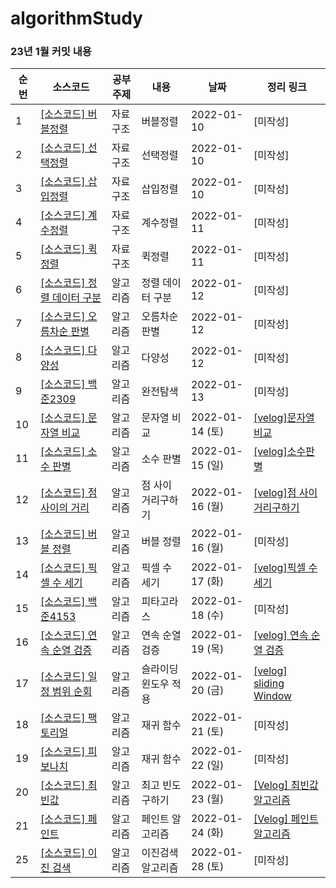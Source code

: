 # algorithmStudy
### 23년 1월 커밋 내용
| 순번 | 소스코드 | 공부주제 | 내용 | 날짜 | 정리 링크|
| --- | --- | --- | --- | --- | --- |
|1| [[소스코드] 버블정렬](https://github.com/Tiel0043/studyRepository/blob/main/myStudy/src/dataStructure/BubbleSort.java) | 자료구조 | 버블정렬| 2022-01-10|[미작성]
|2| [[소스코드] 선택정렬](https://github.com/Tiel0043/studyRepository/blob/main/myStudy/src/dataStructure/SellectionSort.java) | 자료구조 | 선택정렬| 2022-01-10|[미작성]
|3| [[소스코드] 삽입정렬](https://github.com/Tiel0043/studyRepository/blob/main/myStudy/src/dataStructure/InsertSort.java) | 자료구조 | 삽입정렬| 2022-01-10|[미작성]
|4| [[소스코드] 계수정렬](https://github.com/Tiel0043/studyRepository/blob/main/myStudy/src/dataStructure/CountingSort.java) | 자료구조 | 계수정렬| 2022-01-11|[미작성]
|5| [[소스코드] 퀵정렬](https://github.com/Tiel0043/studyRepository/blob/main/myStudy/src/dataStructure/QuickSort.java) | 자료구조 | 퀵정렬| 2022-01-11|[미작성]
|6| [[소스코드] 정렬 데이터 구분](https://github.com/Tiel0043/studyRepository/blob/main/myStudy/src/algorithm/comon/chapter2/Q2A.java) | 알고리즘 | 정렬 데이터 구분| 2022-01-12|[미작성]
|7| [[소스코드] 오름차순 판별](https://github.com/Tiel0043/studyRepository/blob/main/myStudy/src/algorithm/comon/chapter2/Q2B.java) | 알고리즘 | 오름차순 판별| 2022-01-12|[미작성]
|8| [[소스코드] 다양성](https://github.com/Tiel0043/studyRepository/blob/main/myStudy/src/algorithm/comon/chapter2/Q2C.java) | 알고리즘 | 다양성| 2022-01-12|[미작성]
|9| [[소스코드] 백준2309](https://github.com/Tiel0043/studyRepository/blob/main/myStudy/src/algorithm/search/bj2309.java) | 알고리즘 | 완전탐색| 2022-01-13|[미작성]
|10| [[소스코드] 문자열 비교](https://github.com/Tiel0043/studyRepository/blob/main/myStudy/src/algorithm/comon/chapter2/Q2D.java) | 알고리즘 | 문자열 비교| 2022-01-14 (토)| [[velog]문자열 비교](https://velog.io/@rlamw2000/%EC%95%8C%EA%B3%A0%EB%A6%AC%EC%A6%98-%EB%AC%B8%EC%9E%90%EC%97%B4%EC%9D%98-%EB%B9%84%EA%B5%90revised)
|11| [[소스코드] 소수 판별](https://github.com/Tiel0043/studyRepository/blob/main/myStudy/src/algorithm/comon/chapter2/Q2E.java) | 알고리즘 | 소수 판별| 2022-01-15 (일)| [[velog]소수판별](https://velog.io/@rlamw2000/Java-%EC%86%8C%EC%88%98%EC%9D%98-%ED%8C%90%EB%B3%84)
|12| [[소스코드] 점 사이의 거리](https://github.com/Tiel0043/studyRepository/blob/main/myStudy/src/algorithm/comon/chapter2/Q2F.java) | 알고리즘 | 점 사이 거리구하기| 2022-01-16 (월)| [[velog]점 사이 거리구하기](https://velog.io/@rlamw2000/Java-%EB%91%90-%EC%A0%90-%EC%82%AC%EC%9D%B4%EC%9D%98-%EA%B1%B0%EB%A6%AC)
|13| [[소스코드] 버블 정렬](https://github.com/Tiel0043/studyRepository/blob/main/myStudy/src/algorithm/comon/chapter2/Q2G.java) | 알고리즘 | 버블 정렬| 2022-01-16 (월)|[미작성]
|14| [[소스코드] 픽셀 수 세기](https://github.com/Tiel0043/studyRepository/blob/main/myStudy/src/algorithm/comon/chapter2/Q2H.java) | 알고리즘 | 픽셀 수 세기| 2022-01-17 (화)| [[velog]픽셀 수 세기](https://velog.io/@rlamw2000/Java-%ED%94%BD%EC%85%80-%EC%88%98-%EC%84%B8%EA%B8%B0)
|15|[[소스코드] 백준4153](https://github.com/Tiel0043/studyRepository/blob/main/myStudy/src/algorithm/baekjoon/Bj4153.java)| 알고리즘 | 피타고라스 | 2022-01-18 (수) |[미작성]
|16| [[소스코드] 연속 순열 검증](https://github.com/Tiel0043/studyRepository/blob/main/myStudy/src/algorithm/comon/chapter2/Q2I.java) | 알고리즘 | 연속 순열 검증| 2022-01-19 (목)| [[velog] 연속 순열 검증](https://velog.io/@rlamw2000/Java-%ED%94%BD%EC%85%80-%EC%88%98-%EC%84%B8%EA%B8%B0)
|17| [[소스코드] 일정 범위 순회](https://github.com/Tiel0043/studyRepository/blob/main/myStudy/src/algorithm/comon/chapter2/Q2J.java) | 알고리즘 | 슬라이딩 윈도우 적용| 2022-01-20 (금)| [[velog] sliding Window](https://velog.io/@rlamw2000/Java-%EC%9E%85%EB%A0%A5-%EC%88%98%EB%A7%8C%ED%81%BC-%EC%88%9C%ED%9A%8C-%EC%95%8C%EA%B3%A0%EB%A6%AC%EC%A6%98sliding-window)
|18| [[소스코드] 팩토리얼](https://github.com/Tiel0043/studyRepository/blob/main/myStudy/src/algorithm/baekjoon/reculsion/Bj10872.java) | 알고리즘 | 재귀 함수| 2022-01-21 (토)|[미작성]
|19| [[소스코드] 피보나치](https://github.com/Tiel0043/studyRepository/blob/main/myStudy/src/algorithm/baekjoon/reculsion/Bj10870.java) | 알고리즘 | 재귀 함수| 2022-01-22 (일)|[미작성]
|20| [[소스코드] 최빈값](https://github.com/Tiel0043/studyRepository/blob/main/myStudy/src/algorithm/comon/chapter3/Q3A.java) | 알고리즘 | 최고 빈도 구하기| 2022-01-23 (월)|[[Velog] 최빈값 알고리즘](https://velog.io/@rlamw2000/Java-%EC%B5%9C%EB%B9%88%EA%B0%92-%EC%95%8C%EA%B3%A0%EB%A6%AC%EC%A6%98)
|21| [[소스코드] 페인트](https://github.com/Tiel0043/studyRepository/blob/main/myStudy/src/algorithm/comon/chapter3/Q3B.java) | 알고리즘 | 페인트 알고리즘| 2022-01-24 (화)|[[Velog] 페인트 알고리즘](https://velog.io/@rlamw2000/Java-%ED%8E%98%EC%9D%B8%ED%8A%B8-%EC%95%8C%EA%B3%A0%EB%A6%AC%EC%A6%98)
|25| [[소스코드] 이진 검색](https://github.com/Tiel0043/studyRepository/blob/main/myStudy/src/algorithm/search/BinarySearch.java)| 알고리즘 | 이진검색 알고리즘| 2022-01-28 (토)|[미작성]
